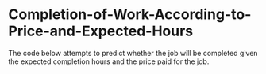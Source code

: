 # Completion-of-Work-According-to-Price-and-Expected-Hours
The code below attempts to predict whether the job will be completed given the expected completion hours and the price paid for the job.
